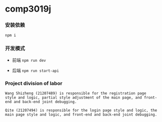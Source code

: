 # comp3019j


### 安装依赖

```npm i ```

### 开发模式
* 前端
   ```npm run dev```

* 后端
  ```npm run start-api```

### Project division of labor

```Wang Shizheng (21207489) is responsible for the registration page style and logic, partial style adjustment of the main page, and front-end and back-end joint debugging.```

```Qite (21207494) is responsible for the login page style and logic, the main page style and logic, and front-end and back-end joint debugging.```